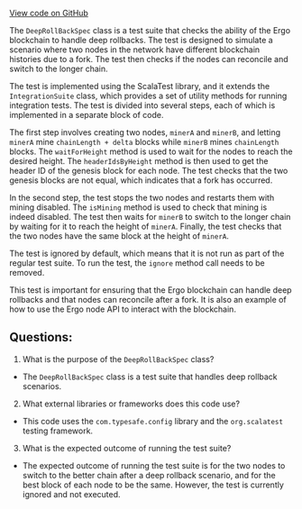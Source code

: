 [View code on GitHub](https://github.com/ergoplatform/ergo/src/it/scala/org/ergoplatform/it/DeepRollBackSpec.scala)

The `DeepRollBackSpec` class is a test suite that checks the ability of the Ergo blockchain to handle deep rollbacks. The test is designed to simulate a scenario where two nodes in the network have different blockchain histories due to a fork. The test then checks if the nodes can reconcile and switch to the longer chain.

The test is implemented using the ScalaTest library, and it extends the `IntegrationSuite` class, which provides a set of utility methods for running integration tests. The test is divided into several steps, each of which is implemented in a separate block of code.

The first step involves creating two nodes, `minerA` and `minerB`, and letting `minerA` mine `chainLength + delta` blocks while `minerB` mines `chainLength` blocks. The `waitForHeight` method is used to wait for the nodes to reach the desired height. The `headerIdsByHeight` method is then used to get the header ID of the genesis block for each node. The test checks that the two genesis blocks are not equal, which indicates that a fork has occurred.

In the second step, the test stops the two nodes and restarts them with mining disabled. The `isMining` method is used to check that mining is indeed disabled. The test then waits for `minerB` to switch to the longer chain by waiting for it to reach the height of `minerA`. Finally, the test checks that the two nodes have the same block at the height of `minerA`.

The test is ignored by default, which means that it is not run as part of the regular test suite. To run the test, the `ignore` method call needs to be removed.

This test is important for ensuring that the Ergo blockchain can handle deep rollbacks and that nodes can reconcile after a fork. It is also an example of how to use the Ergo node API to interact with the blockchain.
## Questions: 
 1. What is the purpose of the `DeepRollBackSpec` class?
- The `DeepRollBackSpec` class is a test suite that handles deep rollback scenarios.

2. What external libraries or frameworks does this code use?
- This code uses the `com.typesafe.config` library and the `org.scalatest` testing framework.

3. What is the expected outcome of running the test suite?
- The expected outcome of running the test suite is for the two nodes to switch to the better chain after a deep rollback scenario, and for the best block of each node to be the same. However, the test is currently ignored and not executed.